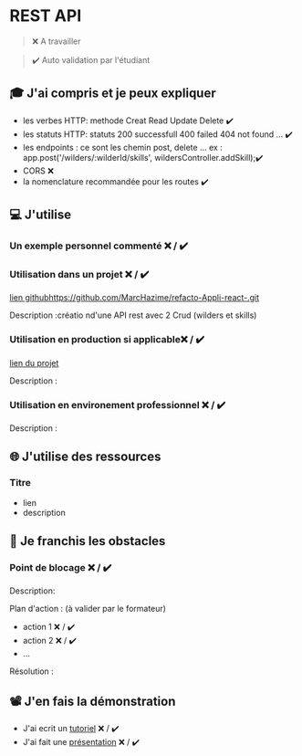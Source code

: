 # REST API

> ❌ A travailler

> ✔️ Auto validation par l'étudiant

## 🎓 J'ai compris et je peux expliquer

- les verbes HTTP: methode Creat Read Update Delete ✔️ 
- les statuts HTTP: statuts 200 successfull 400 failed 404 not found ...  ✔️
- les endpoints : ce sont les chemin post, delete ... ex : app.post('/wilders/:wilderId/skills', wildersController.addSkill);✔️
- CORS  ❌
- la nomenclature recommandée pour les routes  ✔️

## 💻 J'utilise

### Un exemple personnel commenté ❌ / ✔️

### Utilisation dans un projet ❌ / ✔️

[lien github](...)https://github.com/MarcHazime/refacto-Appli-react-.git

Description :créatio nd'une API rest avec 2 Crud (wilders et skills)

### Utilisation en production si applicable❌ / ✔️

[lien du projet](...)

Description :

### Utilisation en environement professionnel ❌ / ✔️

Description :

## 🌐 J'utilise des ressources

### Titre

- lien
- description

## 🚧 Je franchis les obstacles

### Point de blocage ❌ / ✔️

Description:

Plan d'action : (à valider par le formateur)

- action 1 ❌ / ✔️
- action 2 ❌ / ✔️
- ...

Résolution :

## 📽️ J'en fais la démonstration

- J'ai ecrit un [tutoriel](...) ❌ / ✔️
- J'ai fait une [présentation](...) ❌ / ✔️
